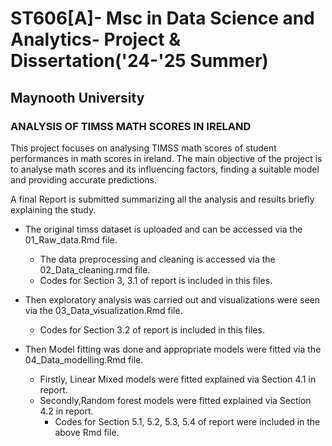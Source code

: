 #  ST606[A]- Msc in Data Science and Analytics- Project & Dissertation('24-'25 Summer)
##  Maynooth University

###  ANALYSIS OF TIMSS MATH SCORES IN IRELAND

This project focuses on analysing TIMSS math scores of student performances in math scores in ireland.
The main objective of the project is to analyse math scores and its influencing factors, finding a suitable model and providing accurate predictions.

A final Report is submitted summarizing all the analysis and results briefly explaining the study.

- The original timss dataset is uploaded and can be accessed via the 01_Raw_data.Rmd file.
  - The data preprocessing and cleaning is accessed via the 02_Data_cleaning.rmd file.
  - Codes for Section 3, 3.1 of report is included in this files.

- Then exploratory analysis was carried out and visualizations were seen via the 03_Data_visualization.Rmd file.
  - Codes for Section 3.2 of report is included in this files.

- Then Model fitting was done and appropriate models were fitted via the 04_Data_modelling.Rmd file. 
  - Firstly, Linear Mixed models were fitted explained via Section 4.1 in report. 
  - Secondly,Random forest models were fitted explained via Section 4.2 in report.
     - Codes for Section 5.1, 5.2, 5.3, 5.4 of report were included in the above Rmd file.




